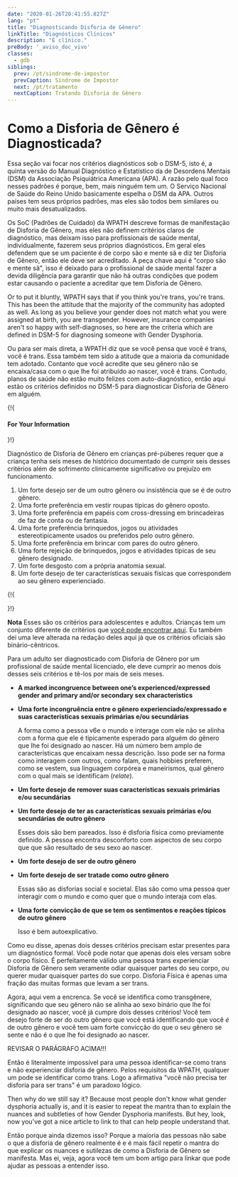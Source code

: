 ```yaml
---
date: "2020-01-26T20:41:55.827Z"
lang: "pt"
title: "Diagnosticando Disforia de Gênero"
linkTitle: "Diagnósticos Clínicos"
description: "É clínico."
preBody: '_aviso_doc_vivo'
classes:
  - gdb
siblings:
  prev: /pt/sindrome-de-impostor
  prevCaption: Síndrome de Impostor
  next: /pt/tratamento
  nextCaption: Tratando Disforia de Gênero
---
```


# Como a Disforia de Gênero é Diagnosticada?

Essa seção vai focar nos critérios diagnósticos sob o DSM-5, isto é, a quinta versão do Manual Diagnóstico e Estatístico da de Desordens Mentais (DSM) da Associação Psiquiátrica Americana (APA). A razão pelo qual foco nesses padrões é porque, bem, mais ninguém tem um. O Serviço Nacional de Saúde do Reino Unido basicamente espelha o DSM da APA. Outros países tem seus próprios padrões, mas eles são todos bem similares ou muito mais desatualizados.

<!-- TODO: Add Brazil's SUS standards -->

Os SoC (Padrões de Cuidado) da WPATH descreve formas de manifestação de Disforia de Gênero, mas eles não definem critérios claros de diagnóstico, mas deixam isso para profissionais de saúde mental, individualmente, fazerem seus próprios diagnósticos. Em geral eles defendem que se um paciente é de corpo são e mente sã e diz ter Disforia de Gênero, então ele deve ser acreditado. A peça chave aqui é "corpo são e mente sã", isso é deixado para o profissional de saúde mental fazer a devida diligência para garantir que não há outras condições que podem estar causando o paciente a acreditar que tem Disforia de Gênero.

Or to put it bluntly, WPATH says that if you think you're trans, you're trans. This has been the attitude that the majority of the community has adopted as well. As long as you believe your gender does not match what you were assigned at birth, you are transgender. However, insurance companies aren't so happy with self-diagnoses, so here are the criteria which are defined in DSM-5 for diagnosing someone with Gender Dysphoria.

Ou para ser mais direta, a WPATH diz que se você pensa que você é trans, você é trans. Essa também tem sido a atitude que a maioria da comunidade tem adotado. Contanto que você acredite que seu gênero não se encaixa/casa com o que lhe foi atribuído ao nascer, você é trans. Contudo, planos de saúde não estão muito felizes com auto-diagnóstico, então aqui estão os critérios definidos no DSM-5 para diagnosticar Disforia de Gênero em alguém.

{!{ <div class="gutter d-md-block d-sm-none"><div class="card"><div class="card-body"><h4 class="card-title">For Your Information</h4> }!}

Diagnóstico de Disforia de Gênero em crianças pré-púberes requer que a criança tenha seis meses de histórico documentado de cumprir seis desses critérios além de sofrimento clinicamente significativo ou prejuízo em funcionamento.

1. Um forte desejo ser de um outro gênero ou insistência que se é de outro gênero.
2. Uma forte preferência em vestir roupas típicas do gênero oposto.
3. Uma forte preferência em papéis com cross-dressing em brincadeiras de faz de conta ou de fantasia.
4. Uma forte preferência brinquedos, jogos ou atividades estereotipicamente usados ou preferidos pelo outro gênero.
5. Uma forte preferência em brincar com pares do outro gênero.
6. Uma forte rejeição de brinquedos, jogos e atividades típicas de seu gênero designado.
7. Um forte desgosto com a própria anatomia sexual.
8. Um forte desejo de ter características sexuais físicas que correspondem ao seu gênero experienciado.


{!{ </div></div></div> }!}

**Nota** Esses são os critérios para adolescentes e adultos. Crianças tem um conjunto diferente de critérios que [você pode encontrar aqui](https://www.psychiatry.org/patients-families/gender-dysphoria/what-is-gender-dysphoria). Eu também dei uma leve alterada na redação deles aqui já que os critérios oficiais são binário-cêntricos.

Para um adulto ser diagnosticado com Disforia de Gênero por um profissional de saúde mental licenciado, ele deve cumprir ao menos dois desses seis critérios e tê-los por mais de seis meses.

- **A marked incongruence between one’s experienced/expressed gender and primary and/or secondary sex characteristics**

- **Uma forte incongruência entre o gênero experienciado/expressado e suas características sexuais primárias e/ou secundárias**

  A forma como a pessoa v6e o mundo e interage com ele não se alinha com a forma que ele é tipicamente esperado para alguém do gênero que lhe foi designado ao nascer. Há um número bem amplo de características que encaixam nessa descrição. Isso pode ser na forma como interagem com outros, como falam, quais hobbies preferem, como se vestem, sua linguagem corpórea e maneirismos, qual gênero com o qual mais se identificam (_relate_).

- **Um forte desejo de remover suas características sexuais primárias e/ou secundárias**
- **Um forte desejo de ter as características sexuais primárias e/ou secundárias de outro gênero**

  Esses dois são bem pareados. Isso é disforia física como previamente definido. A pessoa encontra desconforto com aspectos de seu corpo que que são resultado de seu sexo ao nascer.

- **Um forte desejo de ser de outro gênero**
- **Um forte desejo de ser tratade como outro gênero**

  Essas são as disforias social e societal. Elas são como uma pessoa quer interagir com o mundo e como quer que o mundo interaja com elas.

- **Uma forte convicção de que se tem os sentimentos e reações típicos de outro gênero**

  Isso é bem autoexplicativo.

Como eu disse, apenas dois desses critérios precisam estar presentes para um diagnóstico formal. Você pode notar que apenas dois eles versam sobre o corpo físico. É perfeitamente válido uma pessoa trans experienciar Disforia de Gênero sem veramente odiar quaisquer partes do seu corpo, ou querer mudar quaisquer partes do sue corpo. Disforia Física é apenas uma fração das muitas formas que levam a ser trans.

Agora, aqui vem a encrenca. Se você se identifica como transgênere, significando que seu gênero não se alinha ao sexo binário que lhe foi designado ao nascer, você já cumpre dois desses critérios! Você tem desejo forte de ser do outro gênero que você está identificando que você *é* de outro gênero e você tem uam forte convicção do que o seu gênero se sente e não é o que lhe foi designado ao nascer.

REVISAR O PARÁGRAFO ACIMA!!!

Então é literalmente impossível para uma pessoa identificar-se como trans e não experienciar disforia de gênero. Pelos requisitos da WPATH, qualquer um pode se identificar como trans. Logo a afirmativa "você não precisa ter disforia para ser trans" é um paradoxo lógico.

Then why do we still say it? Because most people don't know what gender dysphoria actually is, and it is easier to repeat the mantra than to explain the nuances and subtleties of how Gender Dysphoria manifests. But hey, look, now you've got a nice article to link to that can help people understand that.

Então porque ainda dizemos isso? Porque a maioria das pessoas não sabe o que a disforia de gênero realmente é e é mais fácil repetir o mantra do que explicar os nuances e sutilezas de como a Disforia de Gênero se manifesta. Mas ei, veja, agora você tem um bom artigo para linkar que pode ajudar as pessoas a entender isso.